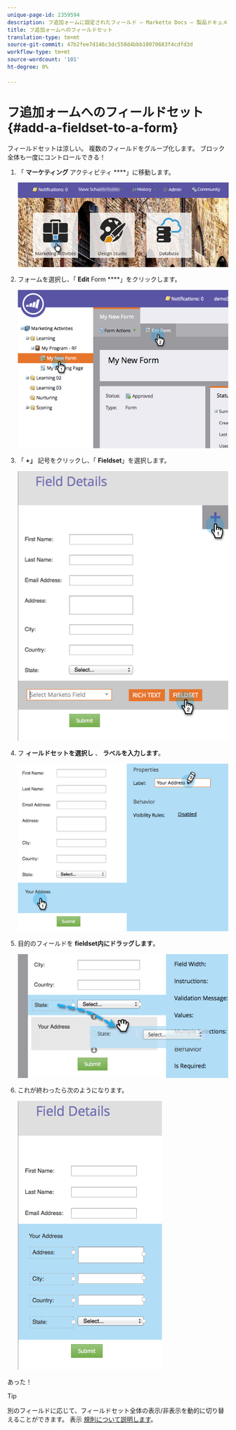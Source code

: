 ```yaml
---
unique-page-id: 2359594
description: フ追加ォームに設定されたフィールド — Marketto Docs — 製品ドキュメント
title: フ追加ォームへのフィールドセット
translation-type: tm+mt
source-git-commit: 47b2fee7d146c3dc558d4bbb10070683f4cdfd3d
workflow-type: tm+mt
source-wordcount: '101'
ht-degree: 0%

---
```



# フ追加ォームへのフィールドセット {#add-a-fieldset-to-a-form}

フィールドセットは涼しい。 複数のフィールドをグループ化します。 ブロック全体も一度にコントロールできる！

1. 「 **マーケティング** アクティビティ ****」に移動します。

   ![](assets/login-marketing-activities-1.png)

1. フォームを選択し、「 **Edit** Form ****」をクリックします。

   ![](assets/image2014-9-15-15-3a1-3a22.png)

1. 「 **+」** 記号をクリックし、「 **Fieldset**」を選択します。

   ![](assets/image2014-9-15-15-3a1-3a43.png)

1. フ **ィールドセットを選択し** 、 **ラベルを入力します**。

   ![](assets/image2014-9-15-15-3a2-3a0.png)

1. 目的のフィールドを **fieldset内にドラッグします**。

   ![](assets/image2014-9-15-15-3a2-3a13.png)

1. これが終わったら次のようになります。

   ![](assets/image2014-9-15-15-3a2-3a31.png)

あった！

>[!TIP]
>
>別のフィールドに応じて、フィールドセット全体の表示/非表示を動的に切り替えることができます。 表示 [規則について説明します](dynamically-toggle-visibility-of-a-form-field.md)。

